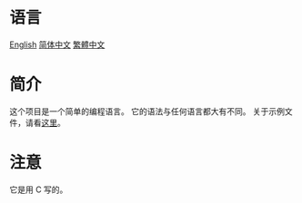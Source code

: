 # 语言

[English](README.md) [简体中文](README.SC.md) [繁體中文](README.TC.md)

# 简介

这个项目是一个简单的编程语言。
它的语法与任何语言都大有不同。
关于示例文件，请看[这里](demo.x)。

# 注意

它是用 C 写的。
